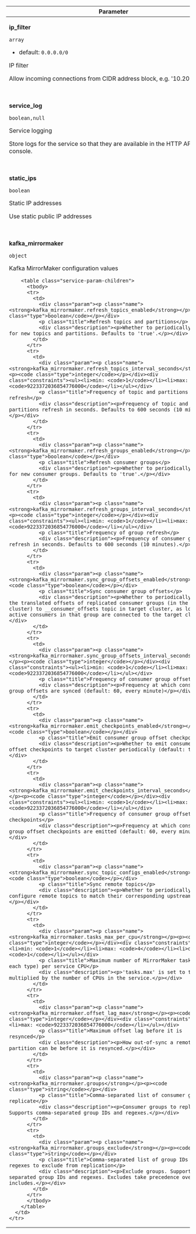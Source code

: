 
<!-- vale off -->
<table class="service-param">
  <thead>
    <tr><th>Parameter</th></tr>
  </thead>
  <tbody>    <tr>
      <td>
        <div class="param"><p class="name"><strong>ip_filter</strong></p><p><code class="type">array</code></p></div><div class="constraints"><ul><li>default: <code>0.0.0.0/0</code></li></ul></div>
        <p class="title">IP filter</p>
        <div class="description"><p>Allow incoming connections from CIDR address block, e.g. '10.20.0.0/16'</p></div>
        <table class="service-param-children">
          <tbody>
          </tbody>
        </table>
      </td>
    </tr>
    <tr>
      <td>
        <div class="param"><p class="name"><strong>service_log</strong></p><p><code class="type">boolean,null</code></p></div>
        <p class="title">Service logging</p>
        <div class="description"><p>Store logs for the service so that they are available in the HTTP API and console.</p></div>
        <table class="service-param-children">
          <tbody>
          </tbody>
        </table>
      </td>
    </tr>
    <tr>
      <td>
        <div class="param"><p class="name"><strong>static_ips</strong></p><p><code class="type">boolean</code></p></div>
        <p class="title">Static IP addresses</p>
        <div class="description"><p>Use static public IP addresses</p></div>
        <table class="service-param-children">
          <tbody>
          </tbody>
        </table>
      </td>
    </tr>
    <tr>
      <td>
        <div class="param"><p class="name"><strong>kafka_mirrormaker</strong></p><p><code class="type">object</code></p></div>
        <p class="title">Kafka MirrorMaker configuration values</p>
        
        <table class="service-param-children">
          <tbody>
          <tr>
            <td>
              <div class="param"><p class="name"><strong>kafka_mirrormaker.refresh_topics_enabled</strong></p><p><code class="type">boolean</code></p></div>
              <p class="title">Refresh topics and partitions</p>
              <div class="description"><p>Whether to periodically check for new topics and partitions. Defaults to 'true'.</p></div>
            </td>
          </tr>
          <tr>
            <td>
              <div class="param"><p class="name"><strong>kafka_mirrormaker.refresh_topics_interval_seconds</strong></p><p><code class="type">integer</code></p></div><div class="constraints"><ul><li>min: <code>1</code></li><li>max: <code>9223372036854776000</code></li></ul></div>
              <p class="title">Frequency of topic and partitions refresh</p>
              <div class="description"><p>Frequency of topic and partitions refresh in seconds. Defaults to 600 seconds (10 minutes).</p></div>
            </td>
          </tr>
          <tr>
            <td>
              <div class="param"><p class="name"><strong>kafka_mirrormaker.refresh_groups_enabled</strong></p><p><code class="type">boolean</code></p></div>
              <p class="title">Refresh consumer groups</p>
              <div class="description"><p>Whether to periodically check for new consumer groups. Defaults to 'true'.</p></div>
            </td>
          </tr>
          <tr>
            <td>
              <div class="param"><p class="name"><strong>kafka_mirrormaker.refresh_groups_interval_seconds</strong></p><p><code class="type">integer</code></p></div><div class="constraints"><ul><li>min: <code>1</code></li><li>max: <code>9223372036854776000</code></li></ul></div>
              <p class="title">Frequency of group refresh</p>
              <div class="description"><p>Frequency of consumer group refresh in seconds. Defaults to 600 seconds (10 minutes).</p></div>
            </td>
          </tr>
          <tr>
            <td>
              <div class="param"><p class="name"><strong>kafka_mirrormaker.sync_group_offsets_enabled</strong></p><p><code class="type">boolean</code></p></div>
              <p class="title">Sync consumer group offsets</p>
              <div class="description"><p>Whether to periodically write the translated offsets of replicated consumer groups (in the source cluster) to __consumer_offsets topic in target cluster, as long as no active consumers in that group are connected to the target cluster</p></div>
            </td>
          </tr>
          <tr>
            <td>
              <div class="param"><p class="name"><strong>kafka_mirrormaker.sync_group_offsets_interval_seconds</strong></p><p><code class="type">integer</code></p></div><div class="constraints"><ul><li>min: <code>1</code></li><li>max: <code>9223372036854776000</code></li></ul></div>
              <p class="title">Frequency of consumer group offset sync</p>
              <div class="description"><p>Frequency at which consumer group offsets are synced (default: 60, every minute)</p></div>
            </td>
          </tr>
          <tr>
            <td>
              <div class="param"><p class="name"><strong>kafka_mirrormaker.emit_checkpoints_enabled</strong></p><p><code class="type">boolean</code></p></div>
              <p class="title">Emit consumer group offset checkpoints</p>
              <div class="description"><p>Whether to emit consumer group offset checkpoints to target cluster periodically (default: true)</p></div>
            </td>
          </tr>
          <tr>
            <td>
              <div class="param"><p class="name"><strong>kafka_mirrormaker.emit_checkpoints_interval_seconds</strong></p><p><code class="type">integer</code></p></div><div class="constraints"><ul><li>min: <code>1</code></li><li>max: <code>9223372036854776000</code></li></ul></div>
              <p class="title">Frequency of consumer group offset checkpoints</p>
              <div class="description"><p>Frequency at which consumer group offset checkpoints are emitted (default: 60, every minute)</p></div>
            </td>
          </tr>
          <tr>
            <td>
              <div class="param"><p class="name"><strong>kafka_mirrormaker.sync_topic_configs_enabled</strong></p><p><code class="type">boolean</code></p></div>
              <p class="title">Sync remote topics</p>
              <div class="description"><p>Whether to periodically configure remote topics to match their corresponding upstream topics.</p></div>
            </td>
          </tr>
          <tr>
            <td>
              <div class="param"><p class="name"><strong>kafka_mirrormaker.tasks_max_per_cpu</strong></p><p><code class="type">integer</code></p></div><div class="constraints"><ul><li>min: <code>1</code></li><li>max: <code>4</code></li><li>default: <code>1</code></li></ul></div>
              <p class="title">Maximum number of MirrorMaker tasks (of each type) per service CPU</p>
              <div class="description"><p>'tasks.max' is set to this multiplied by the number of CPUs in the service.</p></div>
            </td>
          </tr>
          <tr>
            <td>
              <div class="param"><p class="name"><strong>kafka_mirrormaker.offset_lag_max</strong></p><p><code class="type">integer</code></p></div><div class="constraints"><ul><li>max: <code>9223372036854776000</code></li></ul></div>
              <p class="title">Maximum offset lag before it is resynced</p>
              <div class="description"><p>How out-of-sync a remote partition can be before it is resynced.</p></div>
            </td>
          </tr>
          <tr>
            <td>
              <div class="param"><p class="name"><strong>kafka_mirrormaker.groups</strong></p><p><code class="type">string</code></p></div>
              <p class="title">Comma-separated list of consumer groups to replicate</p>
              <div class="description"><p>Consumer groups to replicate. Supports comma-separated group IDs and regexes.</p></div>
            </td>
          </tr>
          <tr>
            <td>
              <div class="param"><p class="name"><strong>kafka_mirrormaker.groups_exclude</strong></p><p><code class="type">string</code></p></div>
              <p class="title">Comma-separated list of group IDs and regexes to exclude from replication</p>
              <div class="description"><p>Exclude groups. Supports comma-separated group IDs and regexes. Excludes take precedence over includes.</p></div>
            </td>
          </tr>
          </tbody>
        </table>
      </td>
    </tr>
  </tbody>
</table>
    